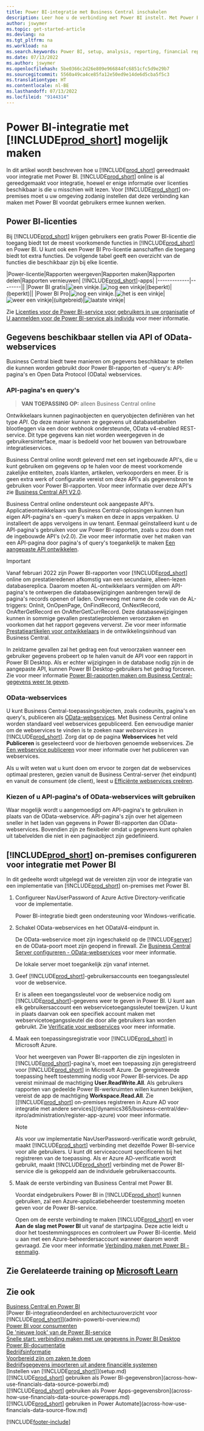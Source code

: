 ```yaml
---
title: Power BI-integratie met Business Central inschakelen
description: Leer hoe u de verbinding met Power BI instelt. Met Power BI-rapporten kunt u inzicht, bedrijfsinformatie en KPI's krijgen uit uw Business Central-gegevens.
author: jswymer
ms.topic: get-started-article
ms.devlang: na
ms.tgt_pltfrm: na
ms.workload: na
ms.search.keywords: Power BI, setup, analysis, reporting, financial report, business intelligence, KPI
ms.date: 07/13/2022
ms.author: jswymer
ms.openlocfilehash: 5be0366c2d26e809e966844fc6851cfc5d9e29b7
ms.sourcegitcommit: 5560a49ca4ce85fa12e50ed9e14de6d5cba5f5c3
ms.translationtype: HT
ms.contentlocale: nl-BE
ms.lasthandoff: 07/13/2022
ms.locfileid: "9144314"
---
```

# <a name="enabling-power-bi-integration-with-prod_short"></a>Power BI-integratie met [!INCLUDE[prod_short](includes/prod_short.md)] mogelijk maken

In dit artikel wordt beschreven hoe u [!INCLUDE[prod_short](includes/prod_short.md)] gereedmaakt voor integratie met Power BI. [!INCLUDE[prod_short](includes/prod_short.md)] online is al gereedgemaakt voor integratie, hoewel er enige informatie over licenties beschikbaar is die u misschien wilt lezen. Voor [!INCLUDE[prod_short](includes/prod_short.md)] on-premises moet u uw omgeving zodanig instellen dat deze verbinding kan maken met Power BI voordat gebruikers ermee kunnen werken.

## <a name="power-bi-licensing"></a><a name="license"></a>Power BI-licenties

Bij [!INCLUDE[prod_short](includes/prod_short.md)] krijgen gebruikers een gratis Power BI-licentie die toegang biedt tot de meest voorkomende functies in [!INCLUDE[prod_short](includes/prod_short.md)] en Power BI. U kunt ook een Power BI Pro-licentie aanschaffen die toegang biedt tot extra functies. De volgende tabel geeft een overzicht van de functies die beschikbaar zijn bij elke licentie.

|Power-licentie|Rapporten weergeven|Rapporten maken|Rapporten delen|Rapporten vernieuwen| [!INCLUDE[prod_short](includes/prod_short.md)]-apps|
|-------------|--------||
|Power BI gratis|![een vinkje.](media/check.png)|![nog een vinkje](media/check.png)|(beperkt)|(beperkt)||
|Power BI Pro|![nog een vinkje.](media/check.png)|![het is een vinkje](media/check.png)|![weer een vinkje](media/check.png)|(uitgebreid)|![laatste vinkje](media/check.png)|

Zie [Licenties voor de Power BI-service voor gebruikers in uw organisatie](/power-bi/admin/service-admin-licensing-organization) of [U aanmelden voor de Power BI-service als individu](/power-bi/fundamentals/service-self-service-signup-for-power-bi) voor meer informatie.

## <a name="expose-data-through-api-or-odata-web-services"></a><a name="exposedata"></a>Gegevens beschikbaar stellen via API of OData-webservices

Business Central biedt twee manieren om gegevens beschikbaar te stellen die kunnen worden gebruikt door Power BI-rapporten of -query's: API-pagina's en Open Data Protocol (OData) webservices.

### <a name="api-pages-and-queries"></a>API-pagina's en query's

> **VAN TOEPASSING OP:** alleen Business Central online

Ontwikkelaars kunnen paginaobjecten en queryobjecten definiëren van het type *API*. Op deze manier kunnen ze gegevens uit databasetabellen blootleggen via een door webhook ondersteunde, OData v4-enabled REST-service. Dit type gegevens kan niet worden weergegeven in de gebruikersinterface, maar is bedoeld voor het bouwen van betrouwbare integratieservices.

Business Central online wordt geleverd met een set ingebouwde API's, die u kunt gebruiken om gegevens op te halen voor de meest voorkomende zakelijke entiteiten, zoals klanten, artikelen, verkooporders en meer. Er is geen extra werk of configuratie vereist om deze API's als gegevensbron te gebruiken voor Power BI-rapporten. Voor meer informatie over deze API's zie [Business Central API V2.0](/dynamics365/business-central/dev-itpro/api-reference/v2.0/).

Business Central online ondersteunt ook aangepaste API's. Applicatieontwikkelaars van Business Central-oplossingen kunnen hun eigen API-pagina's en -query's maken en deze in apps verpakken. U installeert de apps vervolgens in uw tenant. Eenmaal geïnstalleerd kunt u de API-pagina's gebruiken voor uw Power BI-rapporten, zoals u zou doen met de ingebouwde API's (v2.0). Zie voor meer informatie over het maken van een API-pagina door pagina's of query's toegankelijk te maken [Een aangepaste API ontwikkelen](/dynamics365/business-central/dev-itpro/developer/devenv-develop-custom-api).

> [!IMPORTANT]
> Vanaf februari 2022 zijn Power BI-rapporten voor [!INCLUDE[prod_short](includes/prod_short.md)] online om prestatieredenen afkomstig van een secundaire, alleen-lezen databasereplica. Daarom moeten AL-ontwikkelaars vermijden om API-pagina's te ontwerpen die databasewijzigingen aanbrengen terwijl de pagina's records openen of laden. Overweeg met name de code van de AL-triggers: OnInit, OnOpenPage, OnFindRecord, OnNextRecord, OnAfterGetRecord en OnAfterGetCurrRecord. Deze databasewijzigingen kunnen in sommige gevallen prestatieproblemen veroorzaken en voorkomen dat het rapport gegevens ververst. Zie voor meer informatie [Prestatieartikelen voor ontwikkelaars](/dynamics365/business-central/dev-itpro/performance/performance-developer?branch=main#writing-efficient-web-services) in de ontwikkelingsinhoud van Business Central.
>
> In zeldzame gevallen zal het gedrag een fout veroorzaken wanneer een gebruiker gegevens probeert op te halen vanuit de API voor een rapport in Power BI Desktop. Als er echter wijzigingen in de database nodig zijn in de aangepaste API, kunnen Power BI Desktop-gebruikers het gedrag forceren. Zie voor meer informatie [Power BI-rapporten maken om Business Central-gegevens weer te geven](across-how-use-financials-data-source-powerbi.md#fixing-problems).

### <a name="odata-web-services"></a>OData-webservices

U kunt Business Central-toepassingsobjecten, zoals codeunits, pagina's en query's, publiceren als [OData-webservices](/dynamics365/business-central/dev-itpro/webservices/odata-web-services). Met Business Central online worden standaard veel webservices gepubliceerd. Een eenvoudige manier om de webservices te vinden is te zoeken naar *webservices* in [!INCLUDE[prod_short](includes/prod_short.md)]. Zorg dat op de pagina **Webservices** het veld **Publiceren** is geselecteerd voor de hierboven genoemde webservices. Zie [Een webservice publiceren](across-how-publish-web-service.md) voor meer informatie over het publiceren van webservices.

Als u wilt weten wat u kunt doen om ervoor te zorgen dat de webservices optimaal presteren, gezien vanuit de Business Central-server (het eindpunt) en vanuit de consument (de client), leest u [Efficiënte webservices creëren](/dynamics365/business-central/dev-itpro/performance/performance-developer#writing-efficient-web-services).

### <a name="choosing-whether-to-use-api-pages-or-odata-web-services"></a>Kiezen of u API-pagina's of OData-webservices wilt gebruiken

Waar mogelijk wordt u aangemoedigd om API-pagina's te gebruiken in plaats van de OData-webservice. API-pagina's zijn over het algemeen sneller in het laden van gegevens in Power BI-rapporten dan OData-webservices. Bovendien zijn ze flexibeler omdat u gegevens kunt ophalen uit tabelvelden die niet in een paginaobject zijn gedefinieerd.

## <a name="set-up-prod_short-on-premises-for-power-bi-integration"></a><a name="setup"></a>[!INCLUDE[prod_short](includes/prod_short.md)] on-premises configureren voor integratie met Power BI

In dit gedeelte wordt uitgelegd wat de vereisten zijn voor de integratie van een implementatie van [!INCLUDE[prod_short](includes/prod_short.md)] on-premises met Power BI.

1. Configureer NavUserPassword of Azure Active Directory-verificatie voor de implementatie.

    Power BI-integratie biedt geen ondersteuning voor Windows-verificatie.  

2. Schakel OData-webservices en het ODataV4-eindpunt in.

    De OData-webservice moet zijn ingeschakeld op de [!INCLUDE[server](includes/server.md)] en de OData-poort moet zijn geopend in firewall. Zie [Business Central Server configureren - OData-webservices](/dynamics365/business-central/dev-itpro/administration/configure-server-instance#ODataServices) voor meer informatie.

    De lokale server moet toegankelijk zijn vanaf internet.

3. Geef [!INCLUDE[prod_short](includes/prod_short.md)]-gebruikersaccounts een toegangssleutel voor de webservice.

    Er is alleen een toegangssleutel voor de webservice nodig om [!INCLUDE[prod_short](includes/prod_short.md)]-gegevens weer te geven in Power BI. U kunt aan elk gebruikersaccount een webservicetoegangssleutel toewijzen. U kunt in plaats daarvan ook een specifiek account maken met webservicetoegangssleutel die door alle gebruikers kan worden gebruikt. Zie [Verificatie voor webservices](/dynamics365/business-central/dev-itpro/webservices/web-services-authentication#generate-a-web-service-access-key) voor meer informatie.

    <!--
    > [!IMPORTANT]
    > With [!INCLUDE[prod_short](../developer/includes/prod_short.md)] online, the use of access keys (Basic Auth) for web service authentication is [deprecated](/dynamics365/business-central/dev-itpro/upgrade/deprecated-features-w1#accesskeys). We recommend that you use OAuth2 instead. For more information, see [Use OAuth to Authorize Business Central Web Services](/dynamics365/business-central/dev-itpro/webservices/authenticate-web-services-using-oauth).-->

4. Maak een toepassingsregistratie voor [!INCLUDE[prod_short](includes/prod_short.md)] in Microsoft Azure.

    Voor het weergeven van Power BI-rapporten die zijn ingesloten in [!INCLUDE[prod_short](includes/prod_short.md)]-pagina's, moet een toepassing zijn geregistreerd voor [!INCLUDE[prod_short](includes/prod_short.md)] in Microsoft Azure. De geregistreerde toepassing heeft toestemming nodig voor Power BI-services. De app vereist minimaal de machtiging **User.ReadWrite.All**. Als gebruikers rapporten van gedeelde Power BI-werkruimten willen kunnen bekijken, vereist de app de machtiging **Workspace.Read.All**. Zie [[!INCLUDE[prod_short](includes/prod_short.md)] on-premises registreren in Azure AD voor integratie met andere services](/dynamics365/business-central/dev-itpro/administration/register-app-azure) voor meer informatie.

    > [!NOTE]
    > Als voor uw implementatie NavUserPassword-verificatie wordt gebruikt, maakt [!INCLUDE[prod_short](includes/prod_short.md)] verbinding met dezelfde Power BI-service voor alle gebruikers. U kunt dit serviceaccount specificeren bij het registreren van de toepassing. Als er Azure AD-verificatie wordt gebruikt, maakt [!INCLUDE[prod_short](includes/prod_short.md)] verbinding met de Power BI-service die is gekoppeld aan de individuele gebruikersaccounts.

    <!-- Windows authentication can also be used but you can't get data from BC in Power BI -->
5. Maak de eerste verbinding van Business Central met Power BI.

    Voordat eindgebruikers Power BI in [!INCLUDE[prod_short](includes/prod_short.md)] kunnen gebruiken, zal een Azure-applicatiebeheerder toestemming moeten geven voor de Power BI-service.

    Open om de eerste verbinding te maken [!INCLUDE[prod_short](includes/prod_short.md)] en voer **Aan de slag met Power BI** uit vanaf de startpagina. Deze actie leidt u door het toestemmingsproces en controleert uw Power BI-licentie. Meld u aan met een Azure-beheerdersaccount wanneer daarom wordt gevraagd. Zie voor meer informatie [Verbinding maken met Power BI - eenmalig](across-working-with-powerbi.md#connect).


## <a name="see-related-training-at-microsoft-learn"></a>Zie Gerelateerde training op [Microsoft Learn](/learn/modules/Configure-powerbi-excel-dynamics-365-business-central/index)

## <a name="see-also"></a>Zie ook

[Business Central en Power BI](admin-powerbi.md)  
[Power BI-integratieonderdeel en architectuuroverzicht voor [!INCLUDE[prod_short](includes/prod_short.md)]](admin-powerbi-overview.md)  
[Power BI voor consumenten](/power-bi/consumer/end-user-consumer)  
[De 'nieuwe look' van de Power BI-service](/power-bi/service-new-look)  
[Snelle start: verbinding maken met uw gegevens in Power BI Desktop](/power-bi/desktop-quickstart-connect-to-data)  
[Power BI-documentatie](/power-bi/)  
[Bedrijfsinformatie](bi.md)  
[Voorbereid zijn om zaken te doen](ui-get-ready-business.md)  
[Bedrijfsgegevens importeren uit andere financiële systemen](across-import-data-configuration-packages.md)  
[Instellen van [!INCLUDE[prod_short](includes/prod_short.md)]](setup.md)  
[[!INCLUDE[prod_short](includes/prod_short.md)] gebruiken als Power BI-gegevensbron](across-how-use-financials-data-source-powerbi.md)  
[[!INCLUDE[prod_short](includes/prod_short.md)] gebruiken als Power Apps-gegevensbron](across-how-use-financials-data-source-powerapps.md)  
[[!INCLUDE[prod_short](includes/prod_short.md)] gebruiken in Power Automate](across-how-use-financials-data-source-flow.md)  




[!INCLUDE[footer-include](includes/footer-banner.md)]